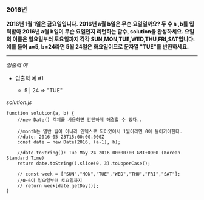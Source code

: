 ### 2016년

**2016년 1월 1일은 금요일입니다. 2016년 a월 b일은 무슨 요일일까요? 두 수 a ,b를 입력받아 2016년 a월 b일이 무슨 요일인지 리턴하는 함수, solution을 완성하세요. 요일의 이름은 일요일부터 토요일까지 각각 SUN,MON,TUE,WED,THU,FRI,SAT입니다. 예를 들어 a=5, b=24라면 5월 24일은 화요일이므로 문자열 "TUE"를 반환하세요.**

---

_입출력 예_

- 입출력 예 #1

  - 5 | 24 => "TUE"

_solution.js_

```
function solution(a, b) {
    //new Date() 객체를 사용하면 간단하게 해결할 수 있다..

    //month는 일반 월이 아니라 인덱스로 되어있어서 1월이라면 0이 들어가야한다.
    //date: 2016-05-23T15:00:00.000Z
    const date = new Date(2016, (a-1), b);

    //date.toString(): Tue May 24 2016 00:00:00 GMT+0900 (Korean Standard Time)
    return date.toString().slice(0, 3).toUpperCase();

    // const week = ["SUN","MON","TUE","WED","THU","FRI","SAT"];
    //0~6이 일요일부터 토요일까지
    // return week[date.getDay()];
}
```
